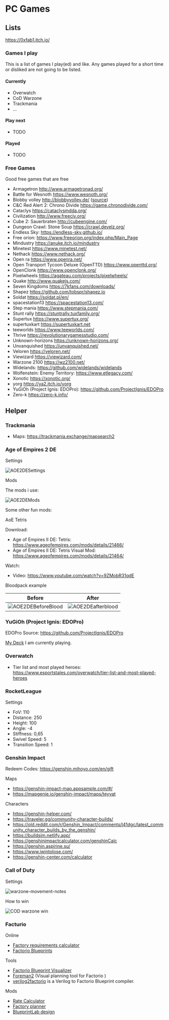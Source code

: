# PC Games

## Lists

<https://0xfab1.itch.io/>

### Games I play

This is a list of games I play(ed) and like. Any games played for a short time or disliked are not going to be listed.

#### Currently

- Overwatch
- CoD Warzone
- Trackmania
- ...

#### Play next

- TODO

#### Played

- TODO

### Free Games

Good free games that are free

- Armagetron <http://www.armagetronad.org/>
- Battle for Wesnoth <https://www.wesnoth.org/>
- Blobby volley <http://blobbyvolley.de/> ([source](https://github.com/danielknobe/blobbyvolley2))
- C&C Red Alert 2: Chrono Divide <https://game.chronodivide.com/>
- Cataclys <https://cataclysmdda.org/>
- Civilization <http://www.freeciv.org/>
- Cube 2: Sauerbraten <http://cubeengine.com/>
- Dungeon Crawl: Stone Soup <https://crawl.develz.org/>
- Endless Sky: <https://endless-sky.github.io/>
- Free orion: <https://www.freeorion.org/index.php/Main_Page>
- Mindustry <https://anuke.itch.io/mindustry>
- Minetest <https://www.minetest.net/>
- Nethack <https://www.nethack.org/>
- Open ra <https://www.openra.net/>
- Open Transport Tycoon Deluxe (OpenTTD) <https://www.openttd.org/>
- OpenClonk <https://www.openclonk.org/>
- Pixelwheels <https://agateau.com/projects/pixelwheels/>
- Quake <http://www.quakejs.com/>
- Seven Kingdoms <https://7kfans.com/downloads/>
- Shapez <https://github.com/tobspr/shapez.io>
- Soldat <https://soldat.pl/en/>
- spacestation13 <https://spacestation13.com/>
- Step mania <https://www.stepmania.com/>
- Stunt rally <https://stuntrally.tuxfamily.org/>
- Supertux <https://www.supertux.org/>
- supertuxkart <https://supertuxkart.net>
- teeworlds <https://www.teeworlds.com/>
- Thrive <https://revolutionarygamesstudio.com/>
- Unknown-horizons <https://unknown-horizons.org/>
- Unvanquished <https://unvanquished.net/>
- Veloren <https://veloren.net/>
- Viewizard <https://viewizard.com/>
- Warzone 2100 <https://wz2100.net/>
- Widelands: <https://github.com/widelands/widelands>
- Wolfenstein: Enemy Territory: <https://www.etlegacy.com/>
- Xonotic  <https://xonotic.org/>
- yorg <https://ya2.itch.io/yorg>
- YuGiOh (Project Ignis: EDOPro): <https://github.com/ProjectIgnis/EDOPro>
- Zero-k <https://zero-k.info/>

## Helper

### Trackmania

- Maps: <https://trackmania.exchange/mapsearch2>

### Age of Empires 2 DE

Settings

![AOE2DESettings](_aoe2de_settings.jpg)

Mods

The mods i use:

![AOE2DEMods](_aoe2de_mods.jpg)

Some other fun mods:

AoE Tetris

Download:

- Age of Empires II DE: Tetris: <https://www.ageofempires.com/mods/details/21466/>
- Age of Empires II DE: Tetris Visual Mod: <https://www.ageofempires.com/mods/details/21464/>

Watch:

- Video: <https://www.youtube.com/watch?v=9ZMobR31qdE>

Bloodpack example

| Before|After|
|---|---|
|![AOE2DEBeforeBlood](_aoe2de_bloodexample1.jpg) | ![AOE2DEafterblood](_aoe2de_bloodexample2.jpg)|

### YuGiOh (Project Ignis: EDOPro)

EDOPro Source: <https://github.com/ProjectIgnis/EDOPro>

[My Deck](_Fabi-Blue-Eyes-Ulti-Evo-x-pro.ydk) I am currently playing.

### Overwatch

- Tier list and most played heroes: <https://www.esportstales.com/overwatch/tier-list-and-most-played-heroes>

### RocketLeague

Settings

- FoV: 110
- Distance: 250
- Height: 100
- Angle: -4
- Stiffness: 0,65
- Swivel Speed: 5
- Transition Speed: 1

### Genshin Impact

Redeem Codes: <https://genshin.mihoyo.com/en/gift>

Maps

- <https://genshin-impact-map.appsample.com/#/>
- <https://mapgenie.io/genshin-impact/maps/teyvat>

Characters

- <https://genshin-helper.com/>
- <https://traveler.gg/community-character-builds/>
- <https://old.reddit.com/r/Genshin_Impact/comments/l41dgc/latest_community_character_builds_by_the_genshin/>
- <https://buildsim.netlify.app/>
- <https://genshinimpactcalculator.com/genshinCalc>
- <https://genshin.aspirine.su/>
- <https://www.iwintolose.com/>
- <https://genshin-center.com/calculator>

### Call of Duty

Settings

![warzone-movement-notes](_warzone-movement-notes.jpg)

How to win

![COD warzone win](_CODwarzonewin.jpg)

### Facturio

Online

- [Factory requirements calculator](https://factoriolab.github.io/list)
- [Factorio Blueprints](https://factorioprints.com)

Tools

- [Factorio Blueprint Visualizer](https://github.com/piebro/factorio-blueprint-visualizer)
- [Foreman2](https://github.com/DanielKote/Foreman2) (Visual planning tool for Factorio )
- [verilog2factorio](https://redcrafter.github.io/verilog2factorio/) is a Verilog to Factorio Blueprint compiler.

Mods

- [Rate Calculator](https://mods.factorio.com/mod/RateCalculator)
- [Factory planner](https://mods.factorio.com/mod/factoryplanner)
- [BlueprintLab design](https://mods.factorio.com/mod/BlueprintLab_design)
